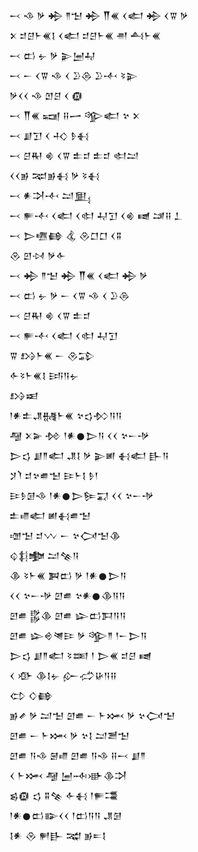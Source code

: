 <div class='block'>
<div class='line'>𒁁 𒈾 𒃻 𒄈 𒈫𒈠 𒄈 𒐖𒌍 𒌋𒅗 𒄈 𒌋𒐊 𒃻</div>
<div class='line'>𒉽 𒄑𒆪𒈨𒌍𒋙 𒌋𒅗 𒄑𒆪𒈨𒌍 𒉣 𒋀𒈨𒌍</div>
<div class='line'>𒁁 𒆗 𒉡 𒃻 𒉌𒅁𒄷</div>
<div class='line'>𒁁 𒀸 𒌋𒐊 𒈾 𒌋 𒊒𒁲 𒊒𒋾 𒂟𒉌</div>
<div class='line'>𒃻𒌋𒌋 𒈾 𒆹𒆪 𒌋 𒁈</div>
<div class='line'>𒁁 𒐖𒌍 𒍢 𒍝𒅂 𒄊𒅗 𒆳 𒉽</div>
<div class='line'>𒁁 𒋗𒋛 𒌋 𒈧 𒊩𒈬</div>
<div class='line'>𒁁 𒆪𒊑 𒄯 𒌋𒐊 𒉺𒄑 𒉺𒄑 𒊕𒁺</div>
<div class='line'>𒌋𒌋𒂊 𒉈𒂊𒈬 𒃻 𒂟𒈬</div>
<div class='line'>𒁁 𒀭𒋫𒋾 𒁺𒅅</div>
<div class='line'>𒁁 𒊓𒋾 𒌋𒅗 𒌋𒊕 𒄷𒋛 𒌋𒄯 𒉠 𒁼𒍝 𒁇</div>
<div class='line'>𒁁 𒆕𒍠𒂵 𒆬 𒊮𒆸𒆸 𒌋𒐉</div>
<div class='line'>𒊮 𒇻𒀴 𒃻𒅆</div>
<div class='line'>𒁁 𒄈 𒈫𒈠 𒄈 𒐖𒌍 𒌋𒅗 𒄈 𒃻</div>
<div class='line'>𒁁 𒆗 𒉡 𒃻 𒀸 𒌋𒐊 𒈾 𒌋 𒊒𒁲</div>
<div class='line'>𒁁 𒆪𒊑 𒄯 𒌋𒐊 𒉺𒄑</div>
<div class='line'>𒁁 𒊓𒋾 𒌋𒅗 𒌋𒊕 𒄷𒋛</div>
<div class='line'>𒐊 𒋳𒈨𒌍 𒀸 𒊮𒁉</div>
<div class='line'>𒅆𒂟𒈨𒌍𒋙 𒅀𒀀𒉡</div>
<div class='line'>𒋳𒀜</div>
<div class='line'>𒁹𒀭𒉺𒂗𒉆𒈨𒌍 𒆳𒌓𒁴𒀀𒀀</div>
<div class='line'>𒆷 𒉽𒅕 𒁵 𒁹𒀭𒊹𒆕𒀀 𒌋𒌋 𒆳𒀸𒋩</div>
<div class='line'>𒆕𒌓 𒋗𒈫𒅗 𒂗𒋙 𒃻 𒉌𒅖 𒈬𒅗 𒃲𒀀</div>
<div class='line'>𒋡𒇺 𒄑𒆳𒌑𒈠 𒄿𒈨𒋙 𒊩𒁹</div>
<div class='line'>𒄿𒊩𒌆𒈾 𒁹𒀭𒊹𒆕𒌉𒍑 𒌋𒌋 𒆳𒀸𒋩</div>
<div class='line'>𒉺𒈛𒅗 𒅖𒈬𒌑𒈠</div>
<div class='line'>𒌝𒈠 𒄑𒉼 𒀸 𒆳𒉏𒈠𒆠</div>
<div class='line'>𒌒𒈭𒆟 𒁺𒆚𒀀</div>
<div class='line'>𒆠 𒂟𒈨𒌍 𒀉𒆗 𒃻 𒁹𒀭𒊹𒆕𒀀</div>
<div class='line'>𒌋𒌋 𒆳𒀸𒋩 𒇻𒌑 𒆳𒀭𒊹𒆠𒀀𒀀</div>
<div class='line'>𒇻𒌑 𒌵𒆠 𒇻𒌑 𒇽𒆗𒁕𒀀𒀀</div>
<div class='line'>𒇻𒌑 𒇽𒄴𒇴𒄿 𒃻 𒄊𒈫 𒁹𒀸𒆕𒀀</div>
<div class='line'>𒆕𒌓 𒋗𒈫𒅗 𒂟𒌅 𒁹 𒆕𒌍 𒄑𒆪 𒉠</div>
<div class='line'>𒌋 𒀞 𒆠𒋙𒉡 𒅎𒈤𒄩𒀀𒍝</div>
<div class='line'>𒌌 𒄭𒂵</div>
<div class='line'>𒂊𒍦 𒃻 𒁺𒈠 𒇻𒌑 𒀸 𒈨𒈲 𒃻 𒆳𒉏𒈠</div>
<div class='line'>𒇻𒌑 𒀸 𒈨𒈲 𒃻 𒆳𒋙 𒁺𒍪𒈠</div>
<div class='line'>𒇻𒌑 𒀀𒈾 𒇧𒈛 𒇻𒌑 𒀀𒈾 𒍝𒁁 𒋗𒈫</div>
<div class='line'>𒌋 𒈨𒈲 𒆷 𒅁𒁄𒀝𒆠𒋫</div>
<div class='line'>𒌗𒁈 𒌓 𒐉𒆚 𒅆𒈬 𒁹𒊓𒃮</div>
<div class='line'>𒁹𒀭𒊹𒆗𒅔𒌋𒌋 𒁹𒆗𒀀𒀀 𒂗𒌆</div>
<div class='line'>𒋙𒀭 𒊮 𒂍𒃲 𒉋 𒂊𒋰𒋙</div>
</div>